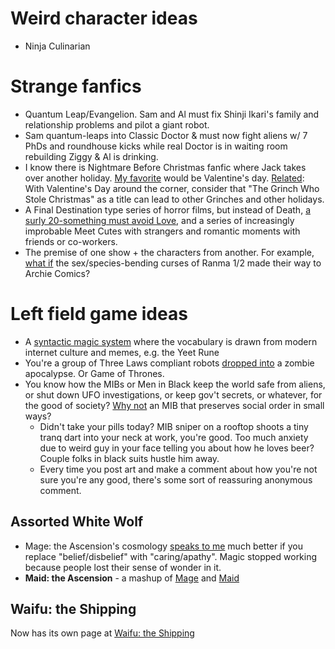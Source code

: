 <!-- TITLE: Silly Ideas -->
<!-- SUBTITLE: Goofball RPG ideas, dumb mashups, and other shenanigans -->

# Weird character ideas
* Ninja Culinarian

# Strange fanfics
* Quantum Leap/Evangelion. Sam and Al must fix Shinji Ikari's family and relationship problems and pilot a giant robot.
* Sam quantum-leaps into Classic Doctor & must now fight aliens w/ 7 PhDs and roundhouse kicks while real Doctor is in waiting room rebuilding Ziggy & Al is drinking.
* I know there is Nightmare Before Christmas fanfic where Jack takes over another holiday. [My favorite](https://twitter.com/opensorcerer/status/865181951266660352) would be Valentine's day. [Related](https://twitter.com/astralfrontier/status/1095353528325947392): With Valentine's Day around the corner, consider that "The Grinch Who Stole Christmas" as a title can lead to other Grinches and other holidays.
* A Final Destination type series of horror films, but instead of Death, [a surly 20-something must avoid Love](https://twitter.com/astralfrontier/status/1099917295290335233), and a series of increasingly improbable Meet Cutes with strangers and romantic moments with friends or co-workers.
* The premise of one show + the characters from another. For example, [what if](https://twitter.com/astralfrontier/status/1095657602711580673) the sex/species-bending curses of Ranma 1/2 made their way to Archie Comics?
# Left field game ideas
* A [syntactic magic system](https://twitter.com/astralfrontier/status/1078971105866444800) where the vocabulary is drawn from modern internet culture and memes, e.g. the Yeet Rune
* You're a group of Three Laws compliant robots [dropped into](https://twitter.com/astralfrontier/status/1098384216549658626) a zombie apocalypse. Or Game of Thrones.
* You know how the MIBs or Men in Black keep the world safe from aliens, or shut down UFO investigations, or keep gov't secrets, or whatever, for the good of society? [Why not](https://twitter.com/astralfrontier/status/1089969237714587648) an MIB that preserves social order in small ways?
  * Didn't take your pills today? MIB sniper on a rooftop shoots a tiny tranq dart into your neck at work, you're good. Too much anxiety due to weird guy in your face telling you about how he loves beer? Couple folks in black suits hustle him away.
  * Every time you post art and make a comment about how you're not sure you're any good, there's some sort of reassuring anonymous comment.

## Assorted White Wolf
* Mage: the Ascension's cosmology [speaks to me](https://twitter.com/astralfrontier/status/1089620469223895040) much better if you replace "belief/disbelief" with "caring/apathy". Magic stopped working because people lost their sense of wonder in it.
* **Maid: the Ascension** - a mashup of [Mage](https://whitewolf.fandom.com/wiki/Mage:_The_Ascension) and [Maid](http://www.maidrpg.com/)

## Waifu: the Shipping
Now has its own page at [Waifu: the Shipping](silly/waifu-the-shipping)